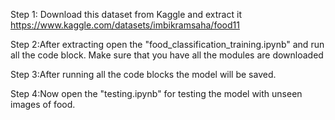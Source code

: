 Step 1: Download this dataset from Kaggle and extract it
https://www.kaggle.com/datasets/imbikramsaha/food11

Step 2:After extracting open the "food_classification_training.ipynb" and run all the code block. Make sure that you have all the modules are downloaded

Step 3:After running all the code blocks the model will be saved. 

Step 4:Now open the "testing.ipynb" for testing the model with unseen images of food.

